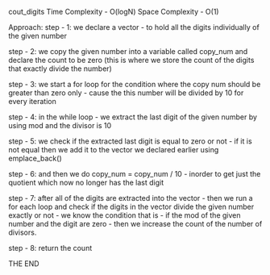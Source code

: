 cout_digits
Time Complexity - O(logN)
Space Complexity - O(1)

Approach:
step - 1: we declare a vector - to hold all the digits individually of the given number

step - 2: we copy the given number into a variable called copy_num and declare the count to be zero (this is where we store the count of the digits that exactly divide the number)

step - 3: we start a for loop for the condition where the copy num should be greater than zero only - cause the this number will be divided by 10 for every iteration 

step - 4: in the while loop - we extract the last digit of the given number by using mod and the divisor is 10

step - 5: we check if the extracted last digit is equal to zero or not - if it is not equal then we add it to the vector we declared earlier using emplace_back() 

step - 6: and then we do copy_num = copy_num / 10 - inorder to get just the quotient which now no longer has the last digit

step - 7: after all of the digits are extracted into the vector - then we run a for each loop and check if the digits in the vector divide the given number exactly or not - we know the condition that is - if the mod of the given number and the digit are zero - then we increase the count of the number of divisors.

step - 8: return the count

THE END
